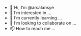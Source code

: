 - 👋 Hi, I’m @arsalansye
- 👀 I’m interested in ...
- 🌱 I’m currently learning ...
- 💞️ I’m looking to collaborate on ...
- 📫 How to reach me ...

<!---
arsalansye/arsalansye is a ✨ special ✨ repository because its `README.md` (this file) appears on your GitHub profile.
You can click the Preview link to take a look at your changes.
--->
